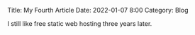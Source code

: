 Title: My Fourth Article
Date: 2022-01-07 8:00
Category: Blog

I still like free static web hosting three years later.

